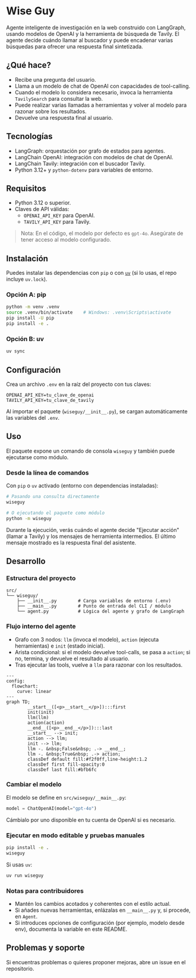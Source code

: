 # Wise Guy

Agente inteligente de investigación en la web construido con LangGraph, usando modelos de OpenAI y la herramienta de búsqueda de Tavily. El agente decide cuándo llamar al buscador y puede encadenar varias búsquedas para ofrecer una respuesta final sintetizada.

## ¿Qué hace?

- Recibe una pregunta del usuario.
- Llama a un modelo de chat de OpenAI con capacidades de tool-calling.
- Cuando el modelo lo considera necesario, invoca la herramienta `TavilySearch` para consultar la web.
- Puede realizar varias llamadas a herramientas y volver al modelo para razonar sobre los resultados.
- Devuelve una respuesta final al usuario.

## Tecnologías

- LangGraph: orquestación por grafo de estados para agentes.
- LangChain OpenAI: integración con modelos de chat de OpenAI.
- LangChain Tavily: integración con el buscador Tavily.
- Python 3.12+ y `python-dotenv` para variables de entorno.

## Requisitos

- Python 3.12 o superior.
- Claves de API válidas:
  - `OPENAI_API_KEY` para OpenAI.
  - `TAVILY_API_KEY` para Tavily.

> Nota: En el código, el modelo por defecto es `gpt-4o`. Asegúrate de tener acceso al modelo configurado.

## Instalación

Puedes instalar las dependencias con `pip` o con [`uv`](https://github.com/astral-sh/uv) (si lo usas, el repo incluye `uv.lock`).

### Opción A: pip

```bash
python -m venv .venv
source .venv/bin/activate    # Windows: .venv\Scripts\activate
pip install -U pip
pip install -e .
```

### Opción B: uv

```bash
uv sync
```

## Configuración

Crea un archivo `.env` en la raíz del proyecto con tus claves:

```env
OPENAI_API_KEY=tu_clave_de_openai
TAVILY_API_KEY=tu_clave_de_tavily
```

Al importar el paquete (`wiseguy/__init__.py`), se cargan automáticamente las variables del `.env`.

## Uso

El paquete expone un comando de consola `wiseguy` y también puede ejecutarse como módulo.

### Desde la línea de comandos

Con `pip` o `uv` activado (entorno con dependencias instaladas):

```bash
# Pasando una consulta directamente
wiseguy

# O ejecutando el paquete como módulo
python -m wiseguy
```

Durante la ejecución, verás cuándo el agente decide "Ejecutar acción" (llamar a Tavily) y los mensajes de herramienta intermedios. El último mensaje mostrado es la respuesta final del asistente.

## Desarrollo

### Estructura del proyecto

```
src/
└── wiseguy/
    ├── __init__.py        # Carga variables de entorno (.env)
    ├── __main__.py        # Punto de entrada del CLI / módulo
    └── agent.py           # Lógica del agente y grafo de LangGraph
```

### Flujo interno del agente

- Grafo con 3 nodos: `llm` (invoca el modelo), `action` (ejecuta herramientas) e `init` (estado inicial).
- Arista condicional: si el modelo devuelve tool-calls, se pasa a `action`; si no, termina, y devuelve el resultado al usuario.
- Tras ejecutar las tools, vuelve a `llm` para razonar con los resultados.

```mermaid
---
config:
  flowchart:
    curve: linear
---
graph TD;
        __start__([<p>__start__</p>]):::first
        init(init)
        llm(llm)
        action(action)
        __end__([<p>__end__</p>]):::last
        __start__ --> init;
        action --> llm;
        init --> llm;
        llm -. &nbsp;False&nbsp; .-> __end__;
        llm -. &nbsp;True&nbsp; .-> action;
        classDef default fill:#f2f0ff,line-height:1.2
        classDef first fill-opacity:0
        classDef last fill:#bfb6fc
```

### Cambiar el modelo

El modelo se define en `src/wiseguy/__main__.py`:

```python
model = ChatOpenAI(model="gpt-4o")
```

Cámbialo por uno disponible en tu cuenta de OpenAI si es necesario.

### Ejecutar en modo editable y pruebas manuales

```bash
pip install -e .
wiseguy
```

Si usas `uv`:

```bash
uv run wiseguy
```

### Notas para contribuidores

- Mantén los cambios acotados y coherentes con el estilo actual.
- Si añades nuevas herramientas, enlázalas en `__main__.py` y, si procede, en `Agent`.
- Si introduces opciones de configuración (por ejemplo, modelo desde env), documenta la variable en este README.

## Problemas y soporte

Si encuentras problemas o quieres proponer mejoras, abre un issue en el repositorio.
